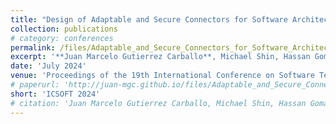 ```yaml
---
title: "Design of Adaptable and Secure Connectors for Software Architectures"
collection: publications
# category: conferences
permalink: /files/Adaptable_and_Secure_Connectors_for_Software_Architectures.pdf'
excerpt: '**Juan Marcelo Gutierrez Carballo**, Michael Shin, Hassan Gomaa'
date: 'July 2024'
venue: 'Proceedings of the 19th International Conference on Software Technologies'
# paperurl: 'http://juan-mgc.github.io/files/Adaptable_and_Secure_Connectors_for_Software_Architectures.pdf'
short: 'ICSOFT 2024'
# citation: 'Juan Marcelo Gutierrez Carballo, Michael Shin, Hassan Gomaa'
---
```


